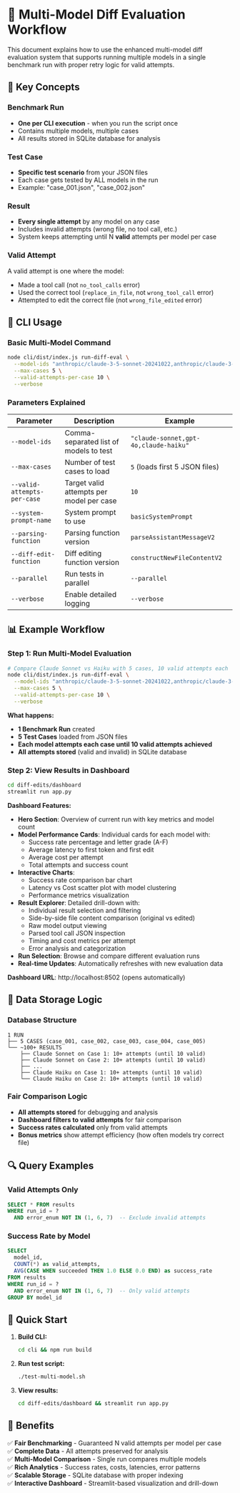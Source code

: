 # 🚀 Multi-Model Diff Evaluation Workflow

This document explains how to use the enhanced multi-model diff evaluation system that supports running multiple models in a single benchmark run with proper retry logic for valid attempts.

## 🎯 Key Concepts

### **Benchmark Run**
- **One per CLI execution** - when you run the script once
- Contains multiple models, multiple cases
- All results stored in SQLite database for analysis

### **Test Case** 
- **Specific test scenario** from your JSON files
- Each case gets tested by ALL models in the run
- Example: "case_001.json", "case_002.json"

### **Result**
- **Every single attempt** by any model on any case
- Includes invalid attempts (wrong file, no tool call, etc.)
- System keeps attempting until N **valid** attempts per model per case

### **Valid Attempt**
A valid attempt is one where the model:
- Made a tool call (not `no_tool_calls` error)
- Used the correct tool (`replace_in_file`, not `wrong_tool_call` error)  
- Attempted to edit the correct file (not `wrong_file_edited` error)

## 🔧 CLI Usage

### **Basic Multi-Model Command**
```bash
node cli/dist/index.js run-diff-eval \
  --model-ids "anthropic/claude-3-5-sonnet-20241022,anthropic/claude-3-haiku-20240307" \
  --max-cases 5 \
  --valid-attempts-per-case 10 \
  --verbose
```

### **Parameters Explained**

| Parameter | Description | Example |
|-----------|-------------|---------|
| `--model-ids` | Comma-separated list of models to test | `"claude-sonnet,gpt-4o,claude-haiku"` |
| `--max-cases` | Number of test cases to load | `5` (loads first 5 JSON files) |
| `--valid-attempts-per-case` | Target valid attempts per model per case | `10` |
| `--system-prompt-name` | System prompt to use | `basicSystemPrompt` |
| `--parsing-function` | Parsing function version | `parseAssistantMessageV2` |
| `--diff-edit-function` | Diff editing function version | `constructNewFileContentV2` |
| `--parallel` | Run tests in parallel | `--parallel` |
| `--verbose` | Enable detailed logging | `--verbose` |

## 📊 Example Workflow

### **Step 1: Run Multi-Model Evaluation**
```bash
# Compare Claude Sonnet vs Haiku with 5 cases, 10 valid attempts each
node cli/dist/index.js run-diff-eval \
  --model-ids "anthropic/claude-3-5-sonnet-20241022,anthropic/claude-3-haiku-20240307" \
  --max-cases 5 \
  --valid-attempts-per-case 10 \
  --verbose
```

**What happens:**
- **1 Benchmark Run** created
- **5 Test Cases** loaded from JSON files
- **Each model attempts each case until 10 valid attempts achieved**
- **All attempts stored** (valid and invalid) in SQLite database

### **Step 2: View Results in Dashboard**
```bash
cd diff-edits/dashboard
streamlit run app.py
```

**Dashboard Features:**
- **Hero Section**: Overview of current run with key metrics and model count
- **Model Performance Cards**: Individual cards for each model with:
  - Success rate percentage and letter grade (A-F)
  - Average latency to first token and first edit
  - Average cost per attempt
  - Total attempts and success count
- **Interactive Charts**: 
  - Success rate comparison bar chart
  - Latency vs Cost scatter plot with model clustering
  - Performance metrics visualization
- **Result Explorer**: Detailed drill-down with:
  - Individual result selection and filtering
  - Side-by-side file content comparison (original vs edited)
  - Raw model output viewing
  - Parsed tool call JSON inspection
  - Timing and cost metrics per attempt
  - Error analysis and categorization
- **Run Selection**: Browse and compare different evaluation runs
- **Real-time Updates**: Automatically refreshes with new evaluation data

**Dashboard URL**: http://localhost:8502 (opens automatically)

## 🎯 Data Storage Logic

### **Database Structure**
```
1 RUN
├── 5 CASES (case_001, case_002, case_003, case_004, case_005)
└── ~100+ RESULTS
    ├── Claude Sonnet on Case 1: 10+ attempts (until 10 valid)
    ├── Claude Sonnet on Case 2: 10+ attempts (until 10 valid)
    ├── ...
    ├── Claude Haiku on Case 1: 10+ attempts (until 10 valid)
    └── Claude Haiku on Case 2: 10+ attempts (until 10 valid)
```

### **Fair Comparison Logic**
- **All attempts stored** for debugging and analysis
- **Dashboard filters to valid attempts** for fair comparison
- **Success rates calculated** only from valid attempts
- **Bonus metrics** show attempt efficiency (how often models try correct file)

## 🔍 Query Examples

### **Valid Attempts Only**
```sql
SELECT * FROM results 
WHERE run_id = ? 
  AND error_enum NOT IN (1, 6, 7)  -- Exclude invalid attempts
```

### **Success Rate by Model**
```sql
SELECT 
  model_id,
  COUNT(*) as valid_attempts,
  AVG(CASE WHEN succeeded THEN 1.0 ELSE 0.0 END) as success_rate
FROM results 
WHERE run_id = ? 
  AND error_enum NOT IN (1, 6, 7)  -- Only valid attempts
GROUP BY model_id
```

## 🚀 Quick Start

1. **Build CLI:**
   ```bash
   cd cli && npm run build
   ```

2. **Run test script:**
   ```bash
   ./test-multi-model.sh
   ```

3. **View results:**
   ```bash
   cd diff-edits/dashboard && streamlit run app.py
   ```

## 🎯 Benefits

✅ **Fair Benchmarking** - Guaranteed N valid attempts per model per case  
✅ **Complete Data** - All attempts preserved for analysis  
✅ **Multi-Model Comparison** - Single run compares multiple models  
✅ **Rich Analytics** - Success rates, costs, latencies, error patterns  
✅ **Scalable Storage** - SQLite database with proper indexing  
✅ **Interactive Dashboard** - Streamlit-based visualization and drill-down
